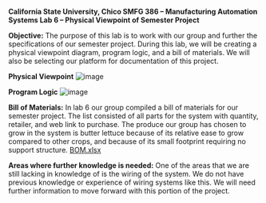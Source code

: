 

**California State University, Chico
SMFG 386 – Manufacturing Automation Systems
Lab 6 – Physical Viewpoint of Semester Project**


**Objective:**
	The purpose of this lab is to work with our group and further the specifications of our semester project. During this lab, we will be creating a physical viewpoint diagram, program logic, and a bill of materials. We will also be selecting our platform for documentation of this project. 




**Physical Viewpoint**
![image](https://user-images.githubusercontent.com/80664067/113379173-9eaecf80-932d-11eb-8b86-3c8fe463954d.png)


**Program Logic**
![image](https://user-images.githubusercontent.com/80664067/113379211-bc7c3480-932d-11eb-8a62-800cafaae145.png)



**Bill of Materials:**
	In lab 6 our group compiled a bill of materials for our semester project. The list consisted of all parts for the system with quantity, retailer, and web link to purchase. The produce our group has chosen to grow in the system is butter lettuce because of its relative ease to grow compared to other crops, and because of its small footprint requiring no support structure. 
[BOM.xlsx](https://github.com/kbishop9/team_3_semester_project/files/6247785/BOM.xlsx)	
	

**Areas where further knowledge is needed:**
	One of the areas that we are still lacking in knowledge of is the wiring of the system. We do not have previous knowledge or experience of wiring systems like this. We will need further information to move forward with this portion of the project.

